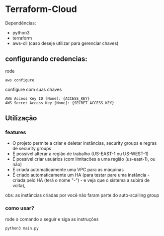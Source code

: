 # Terraform-Cloud
Dependências:

* python3
* terraform
* aws-cli (caso deseje utilizar para gerenciar chaves)


## configurando credencias:

rode
```
aws configure 
```

configure com suas chaves
```
AWS Access Key ID [None]: {ACCESS_KEY}
AWS Secret Access Key [None]: {SECRET_ACCESS_KEY}
```

## Utilização

### features
* O projeto permite a criar e deletar instâncias, security groups e regras de security groups
* É possível alterar a região de trabalho (US-EAST-1 ou US-WEST-1)
* É possível criar usuários (com limitacões a uma região (us-east-1), ou não)
* É criada automaticamente uma VPC para as máquinas
* É criado automaticamente um HA (para testar pare uma instância - criada pelo HA (terá o nome "-") - e veja que o sistema a subirá de volta), 

obs: as instâncias criadas por você não faram parte do auto-scalling group

### como usar?
rode o comando a seguir e siga as instruções
```
python3 main.py
```
